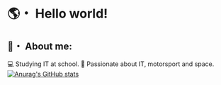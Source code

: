 # 🌎・ Hello world!
## 🧑・ About me:
💻 Studying IT at school.
🚀 Passionate about IT, motorsport and space.
[![Anurag's GitHub stats](https://github-readme-stats.vercel.app/api?username=MaarcooC&theme=THEME_NAME)](https://github.com/anuraghazra/github-readme-stats)
